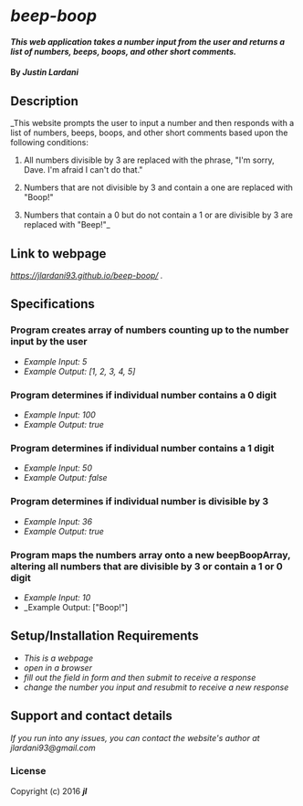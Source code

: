# _beep-boop_

#### _This web application takes a number input from the user and returns a list of numbers, beeps, boops, and other short comments._

#### By _**Justin Lardani**_

## Description

_This website prompts the user to input a number and then responds with a list of numbers, beeps, boops, and other short comments based upon the following conditions:

1. All numbers divisible by 3 are replaced with the phrase, "I'm sorry, Dave. I'm afraid I can't do that."

2. Numbers that are not divisible by 3 and contain a one are replaced with "Boop!"

3. Numbers that contain a 0 but do not contain a 1 or are divisible by 3 are replaced with "Beep!"_

## Link to webpage

_https://jlardani93.github.io/beep-boop/ ._

## Specifications

### Program creates array of numbers counting up to the number input by the user
* _Example Input: 5_
* _Example Output: [1, 2, 3, 4, 5]_

### Program determines if individual number contains a 0 digit
* _Example Input: 100_
* _Example Output: true_

### Program determines if individual number contains a 1 digit
* _Example Input: 50_
* _Example Output: false_

### Program determines if individual number is divisible by 3
* _Example Input: 36_
* _Example Output: true_

### Program maps the numbers array onto a new beepBoopArray, altering all numbers that are divisible by 3 or contain a 1 or 0 digit
* _Example Input: 10_
* _Example Output: ["Boop!"]

## Setup/Installation Requirements

* _This is a webpage_
* _open in a browser_
* _fill out the field in form and then submit to receive a response_
* _change the number you input and resubmit to receive a new response_

<!-- _{Leave nothing to chance! You want it to be easy for potential users, employers and collaborators to run your app. Do I need to run a server? How should I set up my databases? Is there other code this app depends on?}_ -->
<!-- ## Known Bugs

_{Are there issues that have not yet been resolved that you want to let users know you know?  Outline any issues that would impact use of your application.  Share any workarounds that are in place. }_ -->

## Support and contact details

_If you run into any issues, you can contact the website's author at jlardani93@gmail.com_

<!-- ## Technologies Used -->

<!-- _{Tell me about the languages and tools you used to create this app. Assume that I know you probably used HTML and CSS. If you did something really cool using only HTML, point that out.}_ -->
<!--  -->
### License

<!-- *{Determine the license under which this application can be used.  See below for more details on licensing.}* -->

Copyright (c) 2016 **_jl_**
